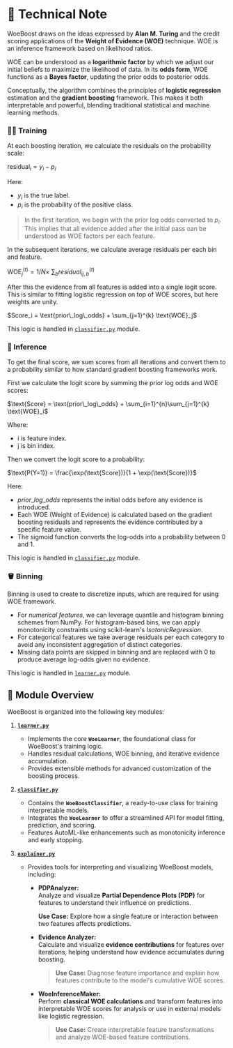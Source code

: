 # 📜 Technical Note

WoeBoost draws on the ideas expressed by **Alan M. Turing** and the credit scoring applications of the **Weight of Evidence (WOE)** technique. WOE is an inference framework based on likelihood ratios.

WOE can be understood as a **logarithmic factor** by which we adjust our initial beliefs to maximize the likelihood of data. In its **odds form**, WOE functions as a **Bayes factor**, updating the prior odds to posterior odds.

Conceptually, the algorithm combines the principles of **logistic regression**  estimation and the **gradient boosting** framework. This makes it both interpretable and powerful, blending traditional statistical and machine learning methods.

### 🧑‍🎓 Training

At each boosting iteration, we calculate the residuals on the probability scale:

$\text{residual}_i = y_i - p_i$

Here:

* $y_i$ is the true label.
* $p_i$ is the probability of the positive class.

> In the first iteration, we begin with the prior log odds converted to $p_i$. This implies that all evidence added after the initial pass can be understood as WOE factors per each feature.

In the subsequent iterations, we calculate average residuals per each bin and feature.

$\text{WOE}_j^{(t)} = 1/N \times\ \sum_{b} {residual_i}_{j,b}^{(t)}$

After this the evidence from all features is added into a single logit score. This is similar to fitting logistic regression on top of WOE scores, but here weights are unity.

$Score_i = \text{prior\_log\_odds} + \sum_{j=1}^{k} \text{WOE}_j$

This logic is handled in [`classifier.py`](./classifier.md) module.

### 💭 Inference

To get the final score, we sum scores from all iterations and convert them to a probability similar to how standard gradient boosting frameworks work.

First we calculate the logit score by summing the prior log odds and WOE scores:

$\text{Score} = \text{prior\_log\_odds} + \sum_{i=1}^{n}\sum_{j=1}^{k} \text{WOE}_i$

Where:
* i is feature index.
* j is bin index.

Then we convert the logit score to a probability:

$\text{P(Y=1)} = \frac{\exp(\text{Score})}{1 + \exp(\text{Score})}$

Here:

* $prior\_log\_odds$ represents the initial odds before any evidence is introduced.
* Each WOE (Weight of Evidence) is calculated based on the gradient boosting residuals and represents the evidence contributed by a specific feature value.
* The sigmoid function converts the log-odds into a probability between 0 and 1.

This logic is handled in [`classifier.py`](./classifier.md) module.

### 🪣 Binning

Binning is used to create to discretize inputs, which are required for using WOE framework.

* For *numerical features*, we can leverage quantile and histogram binning schemes from NumPy. For histogram-based bins, we can apply monotonicity constraints using scikit-learn's *IsotonicRegression*.
* For categorical features we take average residuals per each category to avoid any inconsistent aggregation of distinct categories.
* Missing data points are skipped in binning and are replaced with 0 to produce average log-odds given no evidence.

This logic is handled in [`learner.py`](./learner.md) module.

## 📂 Module Overview

WoeBoost is organized into the following key modules:

1. **[`learner.py`](./learner.md)**  
   - Implements the core **`WoeLearner`**, the foundational class for WoeBoost's training logic.  
   - Handles residual calculations, WOE binning, and iterative evidence accumulation.  
   - Provides extensible methods for advanced customization of the boosting process.  

2. **[`classifier.py`](./classifier.md)**  
   - Contains the **`WoeBoostClassifier`**, a ready-to-use class for training interpretable models.  
   - Integrates the **`WoeLearner`** to offer a streamlined API for model fitting, prediction, and scoring.  
   - Features AutoML-like enhancements such as monotonicity inference and early stopping.  

3. **[`explainer.py`](./explainer.md)**  
   - Provides tools for interpreting and visualizing WoeBoost models, including:  
        - **PDPAnalyzer:**  
          Analyze and visualize **Partial Dependence Plots (PDP)** for features to understand their influence on predictions.
          
          **Use Case:** Explore how a single feature or interaction between two features affects predictions.
        
        - **Evidence Analyzer:**  
          Calculate and visualize **evidence contributions** for features over iterations, helping understand how evidence accumulates during boosting.
          
          > **Use Case:** Diagnose feature importance and explain how features contribute to the model's cumulative WOE scores.

        - **WoeInferenceMaker:**  
          Perform **classical WOE calculations** and transform features into interpretable WOE scores for analysis or use in external models like logistic regression.
          
          > **Use Case:** Create interpretable feature transformations and analyze WOE-based feature contributions.

